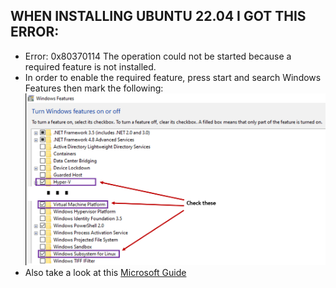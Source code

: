 WHEN INSTALLING UBUNTU 22.04 I GOT THIS ERROR:
-----------------------------------
- Error: 0x80370114 The operation could not be started because a required feature is not installed.
- In order to enable the required feature, press start and search Windows Features then mark the following:
![](content/wsl2Help.png)
- Also take a look at this [Microsoft Guide](https://learn.microsoft.com/en-us/windows/wsl/tutorials/gui-apps)
